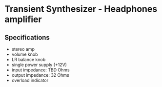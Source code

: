 # Transient Synthesizer - Headphones amplifier

## Specifications
- stereo amp
- volume knob
- LR balance knob
- single power supply (+12V)
- input impedance: TBD Ohms
- output impedance: 32 Ohms
- overload indicator
